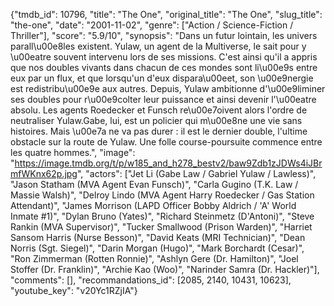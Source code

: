 {"tmdb_id": 10796, "title": "The One", "original_title": "The One", "slug_title": "the-one", "date": "2001-11-02", "genre": ["Action / Science-Fiction / Thriller"], "score": "5.9/10", "synopsis": "Dans un futur lointain, les univers parall\u00e8les existent. Yulaw, un agent de la Multiverse, le sait pour y \u00eatre souvent intervenu lors de ses missions. C'est ainsi qu'il a appris que nos doubles vivants dans chacun de ces mondes sont li\u00e9s entre eux par un flux, et que lorsqu'un d'eux dispara\u00eet, son \u00e9nergie est redistribu\u00e9e aux autres. Depuis, Yulaw ambitionne d'\u00e9liminer ses doubles pour r\u00e9colter leur puissance et ainsi devenir l'\u00eatre absolu. Les agents Roedecker et Funsch re\u00e7oivent alors l'ordre de neutraliser Yulaw.Gabe, lui, est un policier qui m\u00e8ne une vie sans histoires. Mais \u00e7a ne va pas durer : il est le dernier double, l'ultime obstacle sur la route de Yulaw. Une folle course-poursuite commence entre les quatre hommes.", "image": "https://image.tmdb.org/t/p/w185_and_h278_bestv2/baw9Zdb1zJDWs4iJBrmfWKnx62p.jpg", "actors": ["Jet Li (Gabe Law / Gabriel Yulaw / Lawless)", "Jason Statham (MVA Agent Evan Funsch)", "Carla Gugino (T.K. Law / Massie Walsh)", "Delroy Lindo (MVA Agent Harry Roedecker / Gas Station Attendant)", "James Morrison (LAPD Officer Bobby Aldrich / 'A' World Inmate #1)", "Dylan Bruno (Yates)", "Richard Steinmetz (D'Antoni)", "Steve Rankin (MVA Supervisor)", "Tucker Smallwood (Prison Warden)", "Harriet Sansom Harris (Nurse Besson)", "David Keats (MRI Technician)", "Dean Norris (Sgt. Siegel)", "Darin Morgan (Hugo)", "Mark Borchardt (Cesar)", "Ron Zimmerman (Rotten Ronnie)", "Ashlyn Gere (Dr. Hamilton)", "Joel Stoffer (Dr. Franklin)", "Archie Kao (Woo)", "Narinder Samra (Dr. Hackler)"], "comments": [], "recommandations_id": [2085, 2140, 10431, 10623], "youtube_key": "v20Yc1RZjIA"}